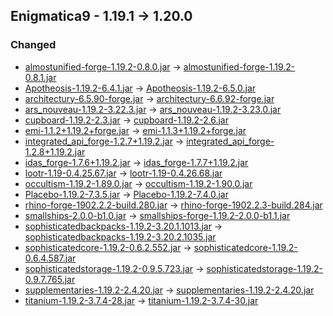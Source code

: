 ## Enigmatica9 - 1.19.1 -> 1.20.0

### Changed

  * [almostunified-forge-1.19.2-0.8.0.jar](https://www.curseforge.com/minecraft/mc-mods/almost-unified/files/5126205) -> [almostunified-forge-1.19.2-0.8.1.jar](https://www.curseforge.com/minecraft/mc-mods/almost-unified/files/5149997)
  * [Apotheosis-1.19.2-6.4.1.jar](https://www.curseforge.com/minecraft/mc-mods/apotheosis/files/4876447) -> [Apotheosis-1.19.2-6.5.0.jar](https://www.curseforge.com/minecraft/mc-mods/apotheosis/files/5180227)
  * [architectury-6.5.90-forge.jar](https://www.curseforge.com/minecraft/mc-mods/architectury-api/files/5084406) -> [architectury-6.6.92-forge.jar](https://www.curseforge.com/minecraft/mc-mods/architectury-api/files/5137942)
  * [ars_nouveau-1.19.2-3.22.3.jar](https://www.curseforge.com/minecraft/mc-mods/ars-nouveau/files/5048131) -> [ars_nouveau-1.19.2-3.23.0.jar](https://www.curseforge.com/minecraft/mc-mods/ars-nouveau/files/5171729)
  * [cupboard-1.19.2-2.3.jar](https://www.curseforge.com/minecraft/mc-mods/cupboard/files/5063778) -> [cupboard-1.19.2-2.6.jar](https://www.curseforge.com/minecraft/mc-mods/cupboard/files/5170313)
  * [emi-1.1.2+1.19.2+forge.jar](https://www.curseforge.com/minecraft/mc-mods/emi/files/5118184) -> [emi-1.1.3+1.19.2+forge.jar](https://www.curseforge.com/minecraft/mc-mods/emi/files/5172927)
  * [integrated_api_forge-1.2.7+1.19.2.jar](https://www.curseforge.com/minecraft/mc-mods/integrated-api/files/4446914) -> [integrated_api_forge-1.2.8+1.19.2.jar](https://www.curseforge.com/minecraft/mc-mods/integrated-api/files/5186085)
  * [idas_forge-1.7.6+1.19.2.jar](https://www.curseforge.com/minecraft/mc-mods/idas/files/4635090) -> [idas_forge-1.7.7+1.19.2.jar](https://www.curseforge.com/minecraft/mc-mods/idas/files/5186084)
  * [lootr-1.19-0.4.25.67.jar](https://www.curseforge.com/minecraft/mc-mods/lootr/files/5082102) -> [lootr-1.19-0.4.26.68.jar](https://www.curseforge.com/minecraft/mc-mods/lootr/files/5173205)
  * [occultism-1.19.2-1.89.0.jar](https://www.curseforge.com/minecraft/mc-mods/occultism/files/4994385) -> [occultism-1.19.2-1.90.0.jar](https://www.curseforge.com/minecraft/mc-mods/occultism/files/5137571)
  * [Placebo-1.19.2-7.3.5.jar](https://www.curseforge.com/minecraft/mc-mods/placebo/files/5086263) -> [Placebo-1.19.2-7.4.0.jar](https://www.curseforge.com/minecraft/mc-mods/placebo/files/5180198)
  * [rhino-forge-1902.2.2-build.280.jar](https://www.curseforge.com/minecraft/mc-mods/rhino/files/4805925) -> [rhino-forge-1902.2.3-build.284.jar](https://www.curseforge.com/minecraft/mc-mods/rhino/files/4953345)
  * [smallships-2.0.0-b1.0.jar](https://www.curseforge.com/minecraft/mc-mods/small-ships/files/5069368) -> [smallships-forge-1.19.2-2.0.0-b1.1.jar](https://www.curseforge.com/minecraft/mc-mods/small-ships/files/5148111)
  * [sophisticatedbackpacks-1.19.2-3.20.1.1013.jar](https://www.curseforge.com/minecraft/mc-mods/sophisticated-backpacks/files/5102999) -> [sophisticatedbackpacks-1.19.2-3.20.2.1035.jar](https://www.curseforge.com/minecraft/mc-mods/sophisticated-backpacks/files/5194759)
  * [sophisticatedcore-1.19.2-0.6.2.552.jar](https://www.curseforge.com/minecraft/mc-mods/sophisticated-core/files/5102974) -> [sophisticatedcore-1.19.2-0.6.4.587.jar](https://www.curseforge.com/minecraft/mc-mods/sophisticated-core/files/5194752)
  * [sophisticatedstorage-1.19.2-0.9.5.723.jar](https://www.curseforge.com/minecraft/mc-mods/sophisticated-storage/files/5104308) -> [sophisticatedstorage-1.19.2-0.9.7.765.jar](https://www.curseforge.com/minecraft/mc-mods/sophisticated-storage/files/5194750)
  * [supplementaries-1.19.2-2.4.20.jar](https://www.curseforge.com/minecraft/mc-mods/supplementaries/files/5116486) -> [supplementaries-1.19.2-2.4.20.jar](https://www.curseforge.com/minecraft/mc-mods/supplementaries/files/5152602)
  * [titanium-1.19.2-3.7.4-28.jar](https://www.curseforge.com/minecraft/mc-mods/titanium/files/4786622) -> [titanium-1.19.2-3.7.4-30.jar](https://www.curseforge.com/minecraft/mc-mods/titanium/files/5151215)

